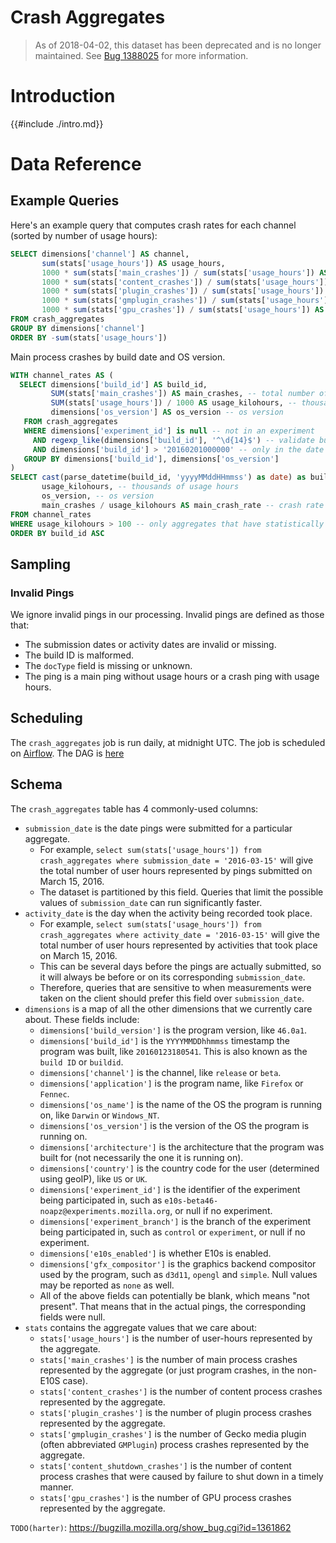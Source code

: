 # Crash Aggregates

> As of 2018-04-02, this dataset has been deprecated and is no longer maintained. See [Bug 1388025](https://bugzilla.mozilla.org/show_bug.cgi?id=1388025) for more information.

<!-- toc -->

# Introduction

{{#include ./intro.md}}

# Data Reference

## Example Queries

Here's an example query that computes crash rates
for each channel (sorted by number of usage hours):

```sql
SELECT dimensions['channel'] AS channel,
       sum(stats['usage_hours']) AS usage_hours,
       1000 * sum(stats['main_crashes']) / sum(stats['usage_hours']) AS main_crash_rate,
       1000 * sum(stats['content_crashes']) / sum(stats['usage_hours']) AS content_crash_rate,
       1000 * sum(stats['plugin_crashes']) / sum(stats['usage_hours']) AS plugin_crash_rate,
       1000 * sum(stats['gmplugin_crashes']) / sum(stats['usage_hours']) AS gmplugin_crash_rate,
       1000 * sum(stats['gpu_crashes']) / sum(stats['usage_hours']) AS gpu_crash_rate
FROM crash_aggregates
GROUP BY dimensions['channel']
ORDER BY -sum(stats['usage_hours'])
```

Main process crashes by build date and OS version.

```sql
WITH channel_rates AS (
  SELECT dimensions['build_id'] AS build_id,
         SUM(stats['main_crashes']) AS main_crashes, -- total number of crashes
         SUM(stats['usage_hours']) / 1000 AS usage_kilohours, -- thousand hours of usage
         dimensions['os_version'] AS os_version -- os version
   FROM crash_aggregates
   WHERE dimensions['experiment_id'] is null -- not in an experiment
     AND regexp_like(dimensions['build_id'], '^\d{14}$') -- validate build IDs
     AND dimensions['build_id'] > '20160201000000' -- only in the date range that we care about
   GROUP BY dimensions['build_id'], dimensions['os_version']
)
SELECT cast(parse_datetime(build_id, 'yyyyMMddHHmmss') as date) as build_id, -- program build date
       usage_kilohours, -- thousands of usage hours
       os_version, -- os version
       main_crashes / usage_kilohours AS main_crash_rate -- crash rate being defined as crashes per thousand usage hours
FROM channel_rates
WHERE usage_kilohours > 100 -- only aggregates that have statistically significant usage hours
ORDER BY build_id ASC
```

## Sampling

### Invalid Pings

We ignore invalid pings in our processing. Invalid pings are defined as those that:

- The submission dates or activity dates are invalid or missing.
- The build ID is malformed.
- The `docType` field is missing or unknown.
- The ping is a main ping without usage hours or a crash ping with usage hours.

## Scheduling

The `crash_aggregates` job is run daily, at midnight UTC.
The job is scheduled on [Airflow](https://github.com/mozilla/telemetry-airflow).
The DAG is [here](https://github.com/mozilla/telemetry-airflow/blob/d50b938/dags/crash_aggregates.py)

## Schema

The `crash_aggregates` table has 4 commonly-used columns:

- `submission_date` is the date pings were submitted for a particular aggregate.
  - For example, `select sum(stats['usage_hours']) from crash_aggregates where submission_date = '2016-03-15'` will give the total number of user hours represented by pings submitted on March 15, 2016.
  - The dataset is partitioned by this field. Queries that limit the possible values of `submission_date` can run significantly faster.
- `activity_date` is the day when the activity being recorded took place.
  - For example, `select sum(stats['usage_hours']) from crash_aggregates where activity_date = '2016-03-15'` will give the total number of user hours represented by activities that took place on March 15, 2016.
  - This can be several days before the pings are actually submitted, so it will always be before or on its corresponding `submission_date`.
  - Therefore, queries that are sensitive to when measurements were taken on the client should prefer this field over `submission_date`.
- `dimensions` is a map of all the other dimensions that we currently care about. These fields include:
  - `dimensions['build_version']` is the program version, like `46.0a1`.
  - `dimensions['build_id']` is the `YYYYMMDDhhmmss` timestamp the program was built, like `20160123180541`. This is also known as the `build ID` or `buildid`.
  - `dimensions['channel']` is the channel, like `release` or `beta`.
  - `dimensions['application']` is the program name, like `Firefox` or `Fennec`.
  - `dimensions['os_name']` is the name of the OS the program is running on, like `Darwin` or `Windows_NT`.
  - `dimensions['os_version']` is the version of the OS the program is running on.
  - `dimensions['architecture']` is the architecture that the program was built for (not necessarily the one it is running on).
  - `dimensions['country']` is the country code for the user (determined using geoIP), like `US` or `UK`.
  - `dimensions['experiment_id']` is the identifier of the experiment being participated in, such as `e10s-beta46-noapz@experiments.mozilla.org`, or null if no experiment.
  - `dimensions['experiment_branch']` is the branch of the experiment being participated in, such as `control` or `experiment`, or null if no experiment.
  - `dimensions['e10s_enabled']` is whether E10s is enabled.
  - `dimensions['gfx_compositor']` is the graphics backend compositor used by the program, such as `d3d11`, `opengl` and `simple`. Null values may be reported as `none` as well.
  - All of the above fields can potentially be blank, which means "not present". That means that in the actual pings, the corresponding fields were null.
- `stats` contains the aggregate values that we care about:
  - `stats['usage_hours']` is the number of user-hours represented by the aggregate.
  - `stats['main_crashes']` is the number of main process crashes represented by the aggregate (or just program crashes, in the non-E10S case).
  - `stats['content_crashes']` is the number of content process crashes represented by the aggregate.
  - `stats['plugin_crashes']` is the number of plugin process crashes represented by the aggregate.
  - `stats['gmplugin_crashes']` is the number of Gecko media plugin (often abbreviated `GMPlugin`) process crashes represented by the aggregate.
  - `stats['content_shutdown_crashes']` is the number of content process crashes that were caused by failure to shut down in a timely manner.
  - `stats['gpu_crashes']` is the number of GPU process crashes represented by the aggregate.

`TODO(harter)`: https://bugzilla.mozilla.org/show_bug.cgi?id=1361862
